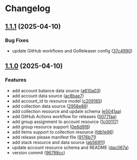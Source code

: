 # Changelog

## [1.1.1](https://github.com/HautechAI/terraform-provider-hautechai/compare/v1.1.0...v1.1.1) (2025-04-10)


### Bug Fixes

* update GitHub workflows and GoReleaser config ([37c4990](https://github.com/HautechAI/terraform-provider-hautechai/commit/37c499037a34a060fc3e9112053403b3c8ce766e))

## [1.1.0](https://github.com/HautechAI/terraform-provider-hautechai/compare/v1.0.0...v1.1.0) (2025-04-10)


### Features

* add account balance data source ([a610a03](https://github.com/HautechAI/terraform-provider-hautechai/commit/a610a037302699e1e90ea60f79f0ca700c5055a2))
* add account data source ([ac8bae7](https://github.com/HautechAI/terraform-provider-hautechai/commit/ac8bae74e673b3e499dc3533d76456b311d5e097))
* add account_id to resource model ([c209185](https://github.com/HautechAI/terraform-provider-hautechai/commit/c209185263eac23a15f7fdf983fb7cdec2b0473d))
* add collection data source ([2958e89](https://github.com/HautechAI/terraform-provider-hautechai/commit/2958e897029eb0c0871d1def7f623859abc09268))
* add collection resource and update schema ([e5041aa](https://github.com/HautechAI/terraform-provider-hautechai/commit/e5041aa73326b0bae7a774e4bc737633d02d9d7d))
* add GitHub Actions workflow for releases ([0077faa](https://github.com/HautechAI/terraform-provider-hautechai/commit/0077faaf9189106f7e8f922df0b3e51b3d39d366))
* add group assignment to account resource ([1c00117](https://github.com/HautechAI/terraform-provider-hautechai/commit/1c00117c7341db0badd1a085df79ca82daa30289))
* add group resource support ([0e6d9f8](https://github.com/HautechAI/terraform-provider-hautechai/commit/0e6d9f8891e13d66c87ba0fc3563947019a28790))
* add items support to collection resource ([fdb1e96](https://github.com/HautechAI/terraform-provider-hautechai/commit/fdb1e9640a7ed25ee0aeaa90210107f281ee5b62))
* add release please manifest file ([9176b71](https://github.com/HautechAI/terraform-provider-hautechai/commit/9176b716cbb0b58661e5a85200019367e21aa480))
* add stack resource and data source ([ab56911](https://github.com/HautechAI/terraform-provider-hautechai/commit/ab569111f4e1c3ad4f05b8f406d576c19e18ad00))
* update account resource schema and README ([dac067a](https://github.com/HautechAI/terraform-provider-hautechai/commit/dac067ae351725ec50d2c228e0117262f433f625))
* version commit ([96798cc](https://github.com/HautechAI/terraform-provider-hautechai/commit/96798cce6d77eac6e6aa30c4f524fd90f5eaf9c2))
